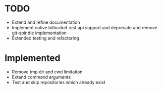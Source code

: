 TODO
====

* Extend and refine documentation
* Implement native bitbucket rest api support and deprecate and remove git-spindle implementation
* Extended testing and refactoring

Implemented
====

* Remove tmp dir and cwd limitation
* Extend command arguments
* Test and skip repositories which already exist
